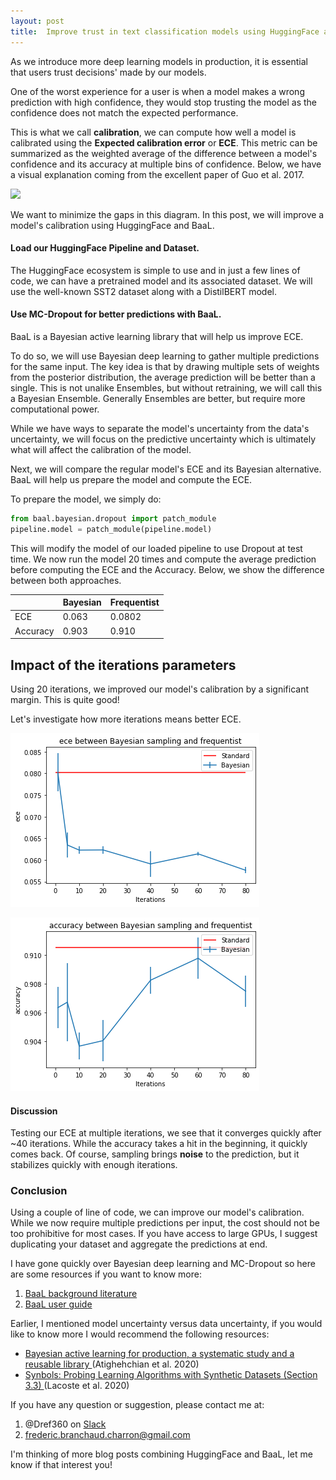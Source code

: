 ```yaml
---
layout: post
title:  Improve trust in text classification models using HuggingFace and BaaL
---
```


As we introduce more deep learning models in production, it is essential that users trust decisions' made by our models. 

One of the worst experience for a user is when a model makes a wrong prediction with high confidence, they would stop trusting the model as the confidence does not match the expected performance.

This is what we call **calibration**, we can compute how well a model is calibrated using the **Expected calibration error** or **ECE**. This metric can be summarized as the weighted average of the difference between a model's confidence and its accuracy at multiple bins of confidence. Below, we have a visual explanation coming from the excellent paper of Guo et al. 2017.

![](https://i.imgur.com/WZCdroM.png)

We want to minimize the gaps in this diagram. In this post, we will improve a model's calibration using HuggingFace and BaaL.

#### Load our HuggingFace Pipeline and Dataset.

The HuggingFace ecosystem is simple to use and in just a few lines of code, we can have a pretrained model and its associated dataset. We will use the well-known SST2 dataset along with a DistilBERT model.

#### Use MC-Dropout for better predictions with BaaL.

BaaL is a Bayesian active learning library that will help us improve ECE.

To do so, we will use Bayesian deep learning to gather multiple predictions for the same input. The key idea is that by drawing multiple sets of weights from the posterior distribution, the average prediction will be better than a single. This is not unalike Ensembles, but without retraining, we will call this a Bayesian Ensemble. Generally Ensembles are better, but require more computational power.

While we have ways to separate the model's uncertainty from the data's uncertainty, we will focus on the predictive uncertainty which is ultimately what will affect the calibration of the model.

Next, we will compare the regular model's ECE and its Bayesian alternative. BaaL will help us prepare the model and compute the ECE.

To prepare the model, we simply do:

```python
from baal.bayesian.dropout import patch_module
pipeline.model = patch_module(pipeline.model)
```

This will modify the model of our loaded pipeline to use Dropout at test time.
We now run the model 20 times and compute the average prediction before computing the ECE and the Accuracy. Below, we show the difference between both approaches.


| | Bayesian | Frequentist |
|--| -------  | ---------  |
| ECE | 0.063 | 0.0802 |
| Accuracy | 0.903 | 0.910 |


## Impact of the iterations parameters

Using 20 iterations, we improved our model's calibration by a significant margin. This is quite good!

Let's investigate how more iterations means better ECE.


    
![png](/images/baal_hf_ece/output_8_0.png)
    

    
![png](/images/baal_hf_ece/output_8_1.png)
    


#### Discussion

Testing our ECE at multiple iterations, we see that it converges quickly after ~40 iterations. While the accuracy takes a hit in the beginning, it quickly comes back. Of course, sampling brings **noise** to the prediction, but it stabilizes quickly with enough iterations.



### Conclusion

Using a couple of line of code, we can improve our model's calibration. While we now require multiple predictions per input, the cost should not be too prohibitive for most cases. If you have access to large GPUs, I suggest duplicating your dataset and aggregate the predictions at end. 

I have gone quickly over Bayesian deep learning and MC-Dropout so here are some resources if you want to know more:
1. [BaaL background literature](https://baal.readthedocs.io/en/latest/literature/core-papers.html)
2. [BaaL user guide](https://baal.readthedocs.io/en/latest/user_guide/index.html)


Earlier, I mentioned model uncertainty versus data uncertainty, if you would like to know more I would recommend the following resources:
* [Bayesian active learning for production, a systematic study and a reusable library
](https://arxiv.org/abs/2006.09916) (Atighehchian et al. 2020)
* [Synbols: Probing Learning Algorithms with Synthetic Datasets (Section 3.3)
](https://nips.cc/virtual/2020/public/poster_0169cf885f882efd795951253db5cdfb.html) (Lacoste et al. 2020)


If you have any question or suggestion, please contact me at:
1. @Dref360 on [Slack](https://join.slack.com/t/baal-world/shared_invite/zt-z0izhn4y-Jt6Zu5dZaV2rsAS9sdISfg)
2. frederic.branchaud.charron@gmail.com

I'm thinking of more blog posts combining HuggingFace and BaaL, let me know if that interest you!
